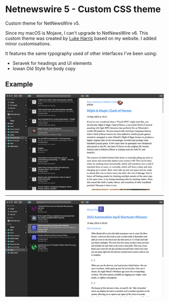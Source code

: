 # Netnewswire 5 - Custom CSS theme

Custom theme for NetNewsWire v5. 

Since my macOS is Mojave, I can't upgrade to NetNewsWire v6. This custom theme was created by [Luke Harris](https://github.com/lkhrs/nnw-minutes) based on my website. I added minor customisations.

It features the same typography used of other interfaces I've been using:

- Seravek for headings and UI elements
- Iowan Old Style for body copy

## Example

![NetNewsWire 5 theme, a page](/assets/netnewswire5-1.jpg "NetNewsWire 5 theme, a page")

***

![NetNewsWire 5 theme, a page with blockquotes](/assets/netnewswire5-2.jpg "NetNewsWire 5 theme, a page with blockquotes")